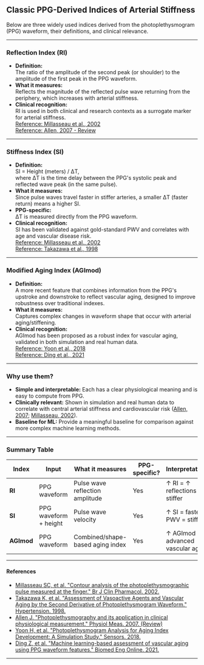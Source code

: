## Classic PPG-Derived Indices of Arterial Stiffness

Below are three widely used indices derived from the photoplethysmogram (PPG) waveform, their definitions, and clinical relevance.

---

### **Reflection Index (RI)**

- **Definition:**  
  The ratio of the amplitude of the second peak (or shoulder) to the amplitude of the first peak in the PPG waveform.
- **What it measures:**  
  Reflects the magnitude of the reflected pulse wave returning from the periphery, which increases with arterial stiffness.
- **Clinical recognition:**  
  RI is used in both clinical and research contexts as a surrogate marker for arterial stiffness.  
  [Reference: Millasseau et al., 2002](https://pubmed.ncbi.nlm.nih.gov/12160191/)  
  [Reference: Allen, 2007 - Review](https://pubmed.ncbi.nlm.nih.gov/17322588/)

---

### **Stiffness Index (SI)**

- **Definition:**  
  SI = Height (meters) / ΔT,  
  where ΔT is the time delay between the PPG's systolic peak and reflected wave peak (in the same pulse).
- **What it measures:**  
  Since pulse waves travel faster in stiffer arteries, a smaller ΔT (faster return) means a higher SI.
- **PPG-specific:**  
  ΔT is measured directly from the PPG waveform.
- **Clinical recognition:**  
  SI has been validated against gold-standard PWV and correlates with age and vascular disease risk.  
  [Reference: Millasseau et al., 2002](https://pubmed.ncbi.nlm.nih.gov/12160191/)  
  [Reference: Takazawa et al., 1998](https://pubmed.ncbi.nlm.nih.gov/9662347/)

---

### **Modified Aging Index (AGImod)**

- **Definition:**  
  A more recent feature that combines information from the PPG's upstroke and downstroke to reflect vascular aging, designed to improve robustness over traditional indexes.
- **What it measures:**  
  Captures complex changes in waveform shape that occur with arterial aging/stiffening.
- **Clinical recognition:**  
  AGImod has been proposed as a robust index for vascular aging, validated in both simulation and real human data.  
  [Reference: Yoon et al., 2018](https://www.mdpi.com/1424-8220/18/7/2103)  
  [Reference: Ding et al., 2021](https://pubmed.ncbi.nlm.nih.gov/34941373/)

---

### **Why use them?**
- **Simple and interpretable:** Each has a clear physiological meaning and is easy to compute from PPG.
- **Clinically relevant:** Shown in simulation and real human data to correlate with central arterial stiffness and cardiovascular risk ([Allen, 2007](https://pubmed.ncbi.nlm.nih.gov/17322588/); [Millasseau, 2002](https://pubmed.ncbi.nlm.nih.gov/12160191/)).
- **Baseline for ML:** Provide a meaningful baseline for comparison against more complex machine learning methods.

---

### **Summary Table**

| Index   | Input           | What it measures                    | PPG-specific? | Interpretation                        |
|---------|-----------------|-------------------------------------|---------------|----------------------------------------|
| **RI**      | PPG waveform      | Pulse wave reflection amplitude    | Yes           | ↑ RI = ↑ reflections = stiffer         |
| **SI**      | PPG waveform + height | Pulse wave velocity              | Yes           | ↑ SI = faster PWV = stiffer            |
| **AGImod**  | PPG waveform      | Combined/shape-based aging index  | Yes           | ↑ AGImod = advanced vascular age        |

---

#### **References**

- [Millasseau SC, et al. "Contour analysis of the photoplethysmographic pulse measured at the finger." Br J Clin Pharmacol. 2002.](https://pubmed.ncbi.nlm.nih.gov/12160191/)
- [Takazawa K, et al. "Assessment of Vasoactive Agents and Vascular Aging by the Second Derivative of Photoplethysmogram Waveform." Hypertension. 1998.](https://pubmed.ncbi.nlm.nih.gov/9662347/)
- [Allen J. "Photoplethysmography and its application in clinical physiological measurement." Physiol Meas. 2007. (Review)](https://pubmed.ncbi.nlm.nih.gov/17322588/)
- [Yoon H, et al. "Photoplethysmogram Analysis for Aging Index Development: A Simulation Study." Sensors. 2018.](https://www.mdpi.com/1424-8220/18/7/2103)
- [Ding Z, et al. "Machine learning-based assessment of vascular aging using PPG waveform features." Biomed Eng Online. 2021.](https://pubmed.ncbi.nlm.nih.gov/34941373/)

---
